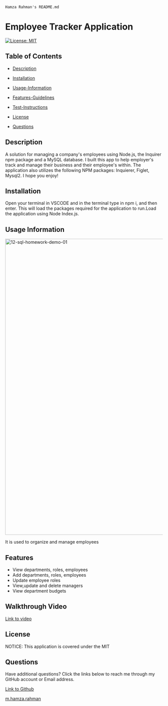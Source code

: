                                                                                Hamza Rahman's README.md

 # Employee Tracker Application

[![License: MIT](https://img.shields.io/badge/License-MIT-yellow.svg)](https://opensource.org/licenses/MIT)

## Table of Contents

 * [Description](#description)

 * [Installation](#installation)

 * [Usage-Information](#usage-information)

 * [Features-Guidelines](#Features-guidelines)

 * [Test-Instructions](#test-instructions)

 * [License](#license)

 * [Questions](#questions)

## Description

A solution for managing a company's employees using Node.js, the Inquirer npm package and a MySQL database. I built this app to help employer's track and manage their business and their employee's within. The application also utilizes the following NPM packages: Inquierer, Figlet, Mysql2.
I hope you enjoy!

## Installation

Open your terminal in VSCODE and in the terminal type in npm i, and then enter. This will load the packages required for the application to run.Load the application using Node Index.js.

## Usage Information
<img width="948" alt="12-sql-homework-demo-01" src="https://github.com/HamzaR19/HWEmployeeTracker/assets/132932060/cb0797a7-9dcb-4416-98f1-740dc82961dd">

It is used to organize and manage employees

## Features

* View departments, roles, employees
* Add departments, roles, employees
* Update employee roles
* View,update and delete managers
* View department budgets


## Walkthrough Video

[Link to video](https://www.youtube.com/watch?v=t9WFOnPwON8)

## License

NOTICE: This application is covered under the MIT

## Questions

Have additional questions? Click the links below to reach me through my GitHub account or Email address.

[Link to Github](https://github.com/hamzar19)

<a href="mailto:m.hamza.rahman">m.hamza.rahman</a>

